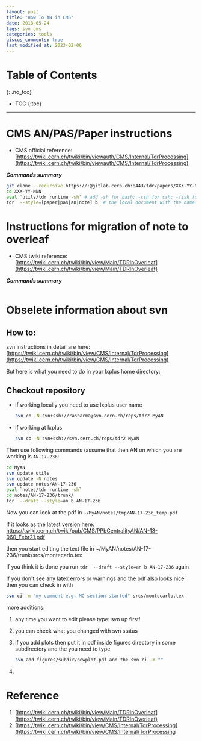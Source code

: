 ```yaml
---
layout: post
title: "How To AN in CMS"
date: 2018-05-24
tags: svn cms
categories: tools
giscus_comments: true
last_modified_at: 2023-02-06
---
```


# Table of Contents
{: .no_toc}

* TOC
{:toc}

------------------------------------

# CMS AN/PAS/Paper instructions

- CMS official reference: [https://twiki.cern.ch/twiki/bin/viewauth/CMS/Internal/TdrProcessing](https://twiki.cern.ch/twiki/bin/viewauth/CMS/Internal/TdrProcessing)

**_Commands summary_**

```bash
git clone --recursive https://:@gitlab.cern.ch:8443/tdr/papers/XXX-YY-NNN.git
cd XXX-YY-NNN
eval `utils/tdr runtime -sh` # add -sh for bash; -csh for csh; -fish for fish. Default is csh (for now)
tdr  --style=[paper|pas|an|note] b  # the local document with the name of the directory is the default build target
```

# Instructions for migration of note to overleaf

- CMS twiki reference: [https://twiki.cern.ch/twiki/bin/view/Main/TDRInOverleaf](https://twiki.cern.ch/twiki/bin/view/Main/TDRInOverleaf)

**_Commands summary_**

```bash

```

# Obselete information about svn

## How to:

svn instructions in detail are here:
[https://twiki.cern.ch/twiki/bin/view/CMS/Internal/TdrProcessing](https://twiki.cern.ch/twiki/bin/view/CMS/Internal/TdrProcessing)

But here is what you need to do in your lxplus home directory:

## Checkout repository

- if working locally you need to use lxplus user name

  ```sh
  svn co -N svn+ssh://rasharma@svn.cern.ch/reps/tdr2 MyAN
  ```

- if working at lxplus

  ```sh
  svn co -N svn+ssh://svn.cern.ch/reps/tdr2 MyAN
  ```

Then use following commands (assume that then AN on which you are working is `AN-17-236`:

```sh
cd MyAN
svn update utils
svn update -N notes
svn update notes/AN-17-236
eval `notes/tdr runtime -sh`
cd notes/AN-17-236/trunk/
tdr  --draft --style=an b AN-17-236
```

Now you can look at the pdf in `~/MyAN/notes/tmp/AN-17-236_temp.pdf`

If it looks as the latest version here: https://twiki.cern.ch/twiki/pub/CMS/PPbCentralityAN/AN-13-060_Febr21.pdf

then you start editing the text file in ~/MyAN/notes/AN-17-236/trunk/srcs/montecarlo.tex

If you think it is done you run `tdr  --draft --style=an b AN-17-236` again

If you don't see any latex errors or warnings and the pdf also looks nice then you can check in with

```sh
svn ci -m "my comment e.g. MC section started" srcs/montecarlo.tex
```

more additions:

1. any time you want to edit please type: svn up first!
2. you can check what you changed with svn status
3. if you add plots then put it in pdf inside figures directory in some subdirectory and the you need to type

   ```sh
   svn add figures/subdir/newplot.pdf and the svn ci -m ""
   ```

4.

# Reference

1.  [https://twiki.cern.ch/twiki/bin/view/Main/TDRInOverleaf](https://twiki.cern.ch/twiki/bin/view/Main/TDRInOverleaf)
2.  [https://twiki.cern.ch/twiki/bin/view/CMS/Internal/TdrProcessing](https://twiki.cern.ch/twiki/bin/view/CMS/Internal/TdrProcessing
